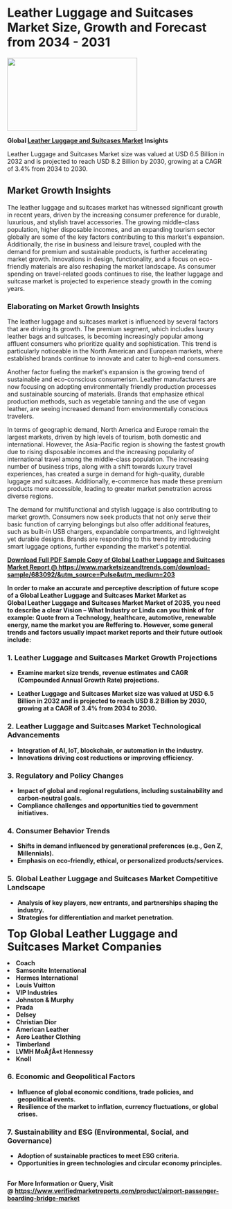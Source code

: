 <H1>Leather Luggage and Suitcases Market Size, Growth and Forecast from 2034 - 2031</H1><img class="aligncenter size-medium wp-image-584254" src="https://thirdeyenews.in/wp-content/uploads/2034/09/Global-Market-Research-300x168.jpeg" alt="" width="300" height="168" /><p><strong>Global&nbsp;<a href="https://www.marketsizeandtrends.com/download-sample/683092/&amp;utm_source=Pulse&amp;utm_medium=203">Leather Luggage and Suitcases Market</a> Insights</strong></p><p>Leather Luggage and Suitcases Market size was valued at USD 6.5 Billion in 2032 and is projected to reach USD 8.2 Billion by 2030, growing at a CAGR of 3.4% from 2034 to 2030.</p><p><h2>Market Growth Insights</h2> <p>The leather luggage and suitcases market has witnessed significant growth in recent years, driven by the increasing consumer preference for durable, luxurious, and stylish travel accessories. The growing middle-class population, higher disposable incomes, and an expanding tourism sector globally are some of the key factors contributing to this market's expansion. Additionally, the rise in business and leisure travel, coupled with the demand for premium and sustainable products, is further accelerating market growth. Innovations in design, functionality, and a focus on eco-friendly materials are also reshaping the market landscape. As consumer spending on travel-related goods continues to rise, the leather luggage and suitcase market is projected to experience steady growth in the coming years.</p> <p><strong><a href="download_sample_link_here"></a></strong></p> <h3>Elaborating on Market Growth Insights</h3> <p>The leather luggage and suitcases market is influenced by several factors that are driving its growth. The premium segment, which includes luxury leather bags and suitcases, is becoming increasingly popular among affluent consumers who prioritize quality and sophistication. This trend is particularly noticeable in the North American and European markets, where established brands continue to innovate and cater to high-end consumers.</p> <p>Another factor fueling the market's expansion is the growing trend of sustainable and eco-conscious consumerism. Leather manufacturers are now focusing on adopting environmentally friendly production processes and sustainable sourcing of materials. Brands that emphasize ethical production methods, such as vegetable tanning and the use of vegan leather, are seeing increased demand from environmentally conscious travelers.</p> <p>In terms of geographic demand, North America and Europe remain the largest markets, driven by high levels of tourism, both domestic and international. However, the Asia-Pacific region is showing the fastest growth due to rising disposable incomes and the increasing popularity of international travel among the middle-class population. The increasing number of business trips, along with a shift towards luxury travel experiences, has created a surge in demand for high-quality, durable luggage and suitcases. Additionally, e-commerce has made these premium products more accessible, leading to greater market penetration across diverse regions.</p> <p>The demand for multifunctional and stylish luggage is also contributing to market growth. Consumers now seek products that not only serve their basic function of carrying belongings but also offer additional features, such as built-in USB chargers, expandable compartments, and lightweight yet durable designs. Brands are responding to this trend by introducing smart luggage options, further expanding the market's potential.</p> <p><strong><a href="get_more_link_here"></p><p><span class=""><strong>Download Full PDF Sample Copy of Global Leather Luggage and Suitcases Market Report</strong> @ <a href="https://www.marketsizeandtrends.com/download-sample/683092/&amp;utm_source=Pulse&amp;utm_medium=203" target="_blank">https://www.marketsizeandtrends.com/download-sample/683092/&amp;utm_source=Pulse&amp;utm_medium=203</a></span></p><p>In order to make an accurate and perceptive description of future scope of a Global&nbsp;Leather Luggage and Suitcases Market Market as Global&nbsp;Leather Luggage and Suitcases Market Market of 2035, you need to describe a clear Vision &ndash; What Industry or Linda can you think of for example: Quote from a Technology, healthcare, automotive, renewable energy, name the market you are Reffering to. However, some general trends and factors usually impact market reports and their future outlook include:</p><h3>1.&nbsp;<strong>Leather Luggage and Suitcases Market Growth Projections</strong></h3><ul><li>Examine market size trends, revenue estimates and CAGR (Compounded Annual Growth Rate) projections.</li><li><p>Leather Luggage and Suitcases Market size was valued at USD 6.5 Billion in 2032 and is projected to reach USD 8.2 Billion by 2030, growing at a CAGR of 3.4% from 2034 to 2030.</p></li></ul><h3>2.&nbsp;<strong>Leather Luggage and Suitcases Market Technological Advancements</strong></h3><ul><li>Integration of AI, IoT, blockchain, or automation in the industry.</li><li>Innovations driving cost reductions or improving efficiency.</li></ul><h3>3.&nbsp;<strong>Regulatory and Policy Changes</strong></h3><ul><li>Impact of global and regional regulations, including sustainability and carbon-neutral goals.</li><li>Compliance challenges and opportunities tied to government initiatives.</li></ul><h3>4.&nbsp;<strong>Consumer Behavior Trends</strong></h3><ul><li>Shifts in demand influenced by generational preferences (e.g., Gen Z, Millennials).</li><li>Emphasis on eco-friendly, ethical, or personalized products/services.</li></ul><h3>5.&nbsp;<strong>Global Leather Luggage and Suitcases Market Competitive Landscape</strong></h3><ul><li>Analysis of key players, new entrants, and partnerships shaping the industry.</li><li>Strategies for differentiation and market penetration.</li></ul><p data-pm-slice="1 1 []"><span style="color: inherit; font-family: inherit; font-size: 25px;">Top Global Leather Luggage and Suitcases Market Companies</span></p><div class="" data-test-id=""><p><li> Coach</li><li> Samsonite International</li><li> Hermes International</li><li> Louis Vuitton</li><li> VIP Industries</li><li> Johnston & Murphy</li><li> Prada</li><li> Delsey</li><li> Christian Dior</li><li> American Leather</li><li> Aero Leather Clothing</li><li> Timberland</li><li> LVMH MoÃƒÂ«t Hennessy</li><li> Knoll</li></p></div><h3>6.&nbsp;<strong>Economic and Geopolitical Factors</strong></h3><ul><li>Influence of global economic conditions, trade policies, and geopolitical events.</li><li>Resilience of the market to inflation, currency fluctuations, or global crises.</li></ul><h3>7.&nbsp;<strong>Sustainability and ESG (Environmental, Social, and Governance)</strong></h3><ul><li>Adoption of sustainable practices to meet ESG criteria.</li><li>Opportunities in green technologies and circular economy principles.</li></ul><h2><strong style="font-size: 14px;">For More Information or Query, Visit @&nbsp;</strong><a style="background-color: #ffffff; font-size: 14px;" href="https://www.marketsizeandtrends.com/report/leather-luggage-and-suitcases-market/" target="_blank">https://www.verifiedmarketreports.com/product/airport-passenger-boarding-bridge-market</a></h2>
